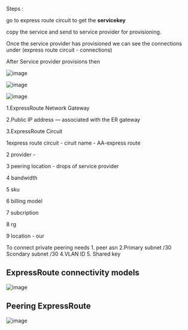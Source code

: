 
Steps :

go to express route circuit to get the __servicekey__

copy the service and send to service provider for provisioning.

Once the service provider has provisioned we can see the connections under (express route circuit - connections)





After Service provider provisions then

![image](https://user-images.githubusercontent.com/33985509/124996733-bf33a780-e049-11eb-8d9e-812023afb5dc.png)

![image](https://user-images.githubusercontent.com/33985509/124996900-0fab0500-e04a-11eb-9ed2-15ada54145eb.png)

![image](https://user-images.githubusercontent.com/33985509/124996967-27828900-e04a-11eb-9482-4356bf3f0fcc.png)











1.ExpressRoute Network Gateway

2.Public IP address — associated with the ER gateway

3.ExpressRoute Circuit



1express route circuit - ciruit name - AA-express route

2 provider - 

3 peering location - drops of service provider

4 bandwidth

5 sku

6 billing model

7 subcription

8 rg

9 location - our




To connect private peering needs 1. peer asn 2.Primary subnet /30 
Scondary subnet /30
4.VLAN ID 
5. Shared key 




## ExpressRoute connectivity models

![image](https://user-images.githubusercontent.com/33985509/124996003-89da8a00-e048-11eb-832f-56d609ab0d93.png)

## Peering ExpressRoute

![image](https://user-images.githubusercontent.com/33985509/124996139-be4e4600-e048-11eb-90a0-dafc1e4d56cd.png)


